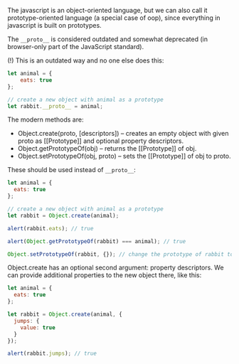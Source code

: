 The javascript is an object-oriented language, but we can also call it prototype-oriented language (a special case of oop), since everything in javascript is built on prototypes.  

The `__proto__` is considered outdated and somewhat deprecated (in browser-only part of the JavaScript standard).

(!) This is an outdated way and no one else does this:
```js
let animal = {
    eats: true
};

// create a new object with animal as a prototype
let rabbit.__proto__ = animal;
```

The modern methods are:
* Object.create(proto, [descriptors]) – creates an empty object with given proto as [[Prototype]] and optional property descriptors.
* Object.getPrototypeOf(obj) – returns the [[Prototype]] of obj.
* Object.setPrototypeOf(obj, proto) – sets the [[Prototype]] of obj to proto.  

These should be used instead of `__proto__`:  
```js
let animal = {
  eats: true
};

// create a new object with animal as a prototype
let rabbit = Object.create(animal);

alert(rabbit.eats); // true

alert(Object.getPrototypeOf(rabbit) === animal); // true

Object.setPrototypeOf(rabbit, {}); // change the prototype of rabbit to {}
```

Object.create has an optional second argument: property descriptors. We can provide additional properties to the new object there, like this:
```js
let animal = {
  eats: true
};

let rabbit = Object.create(animal, {
  jumps: {
    value: true
  }
});

alert(rabbit.jumps); // true
```